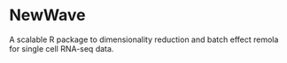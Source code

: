 # NewWave

A scalable R package to dimensionality reduction and batch effect remola for single cell RNA-seq data.

